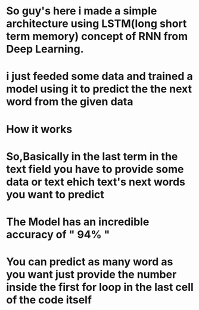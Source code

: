 # So guy's here i made a simple architecture using LSTM(long short term memory) concept of RNN from Deep Learning.
# i just feeded some data and trained a model using it to predict the the next word from the given data 

# How it works
 # So,Basically in the last term in the text field you have to provide some data or text ehich text's next words you want to predict
 # The Model has an incredible accuracy of " 94% " 
 # You can predict as many word as you want just provide the number inside the first for loop in the last cell of the code itself
